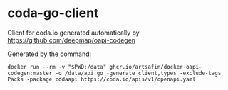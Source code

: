 # coda-go-client

Client for coda.io generated automatically by https://github.com/deepmap/oapi-codegen


Generated by the command:

```
docker run --rm -v "$PWD:/data" ghcr.io/artsafin/docker-oapi-codegen:master -o /data/api.go -generate client,types -exclude-tags Packs -package codaapi https://coda.io/apis/v1/openapi.yaml
```